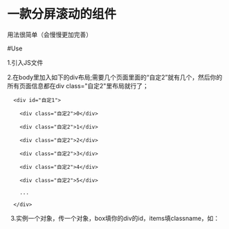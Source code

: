 # 一款分屏滚动的组件

用法很简单（会慢慢更加完善）

#Use

1.引入JS文件

2.在body里加入如下的div布局;需要几个页面里面的“自定2”就有几个，然后你的所有页面信息都在div class="自定2"里布局就行了；

      <div id="自定1">

        <div class="自定2">0</div>
        
        <div class="自定2">1</div>
        
        <div class="自定2">2</div>
        
        <div class="自定2">3</div>
        
        <div class="自定2">4</div>
        
        <div class="自定2">5</div>
        
        ...
        
      </div>
    
    
    3.实例一个对象，传一个对象，box填你的div的id，items填classname，如：
    
    <script>
    
        var Split = new SplitScreen({
        
            box: "自定1",
            
            items: "自定2"
            
        });
        
    </script>
